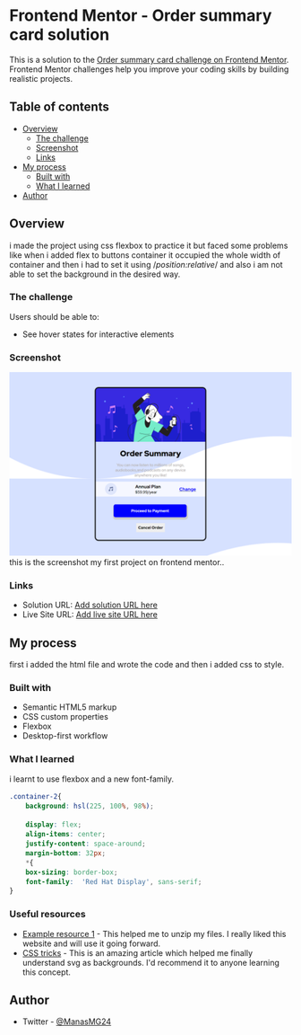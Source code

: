 # Frontend Mentor - Order summary card solution

This is a solution to the [Order summary card challenge on Frontend Mentor](https://www.frontendmentor.io/challenges/order-summary-component-QlPmajDUj). Frontend Mentor challenges help you improve your coding skills by building realistic projects. 

## Table of contents

- [Overview](#overview)
  - [The challenge](#the-challenge)
  - [Screenshot](#screenshot)
  - [Links](#links)
- [My process](#my-process)
  - [Built with](#built-with)
  - [What I learned](#what-i-learned)
 - [Author](#author)




## Overview
 i made the project using css flexbox to practice it but faced some problems like when i added flex to buttons container it occupied the whole width of container and then i had to set it using /*position:relative*/ and also i am not able to set the background in the desired way.  

### The challenge

Users should be able to:

- See hover states for interactive elements

### Screenshot

![screenshot](screenshot.png)
this is the screenshot my first project on frontend mentor..

### Links

- Solution URL: [Add solution URL here](https://your-solution-url.com)
- Live Site URL: [Add live site URL here](https://your-live-site-url.com)

## My process
  first i added the html file and wrote the code and then i added css to style.
### Built with

- Semantic HTML5 markup
- CSS custom properties
- Flexbox
- Desktop-first workflow

### What I learned

i learnt to use flexbox and a new font-family.


```css
.container-2{
    background: hsl(225, 100%, 98%);

    display: flex;
    align-items: center;
    justify-content: space-around;
    margin-bottom: 32px;
    *{
    box-sizing: border-box;
    font-family:  'Red Hat Display', sans-serif;
}


```


  



### Useful resources

- [Example resource 1](https://www.ezyzip.com
) - This helped me to unzip my files. I really liked this website and will use it going forward.
- [CSS tricks](
https://css-tricks.com ) - This is an amazing article which helped me finally understand svg as backgrounds. I'd recommend it to anyone learning this concept.



## Author
- Twitter - [@ManasMG24](https://www.twitter.com/@ManasMG24)






